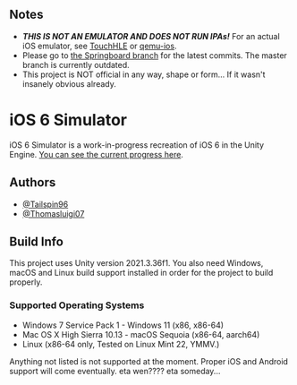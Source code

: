 ## Notes
- ***THIS IS NOT AN EMULATOR AND DOES NOT RUN IPAs!*** For an actual iOS emulator, see [TouchHLE](https://github.com/touchHLE/touchHLE) or [qemu-ios](https://github.com/devos50/qemu-ios).
- Please go to [the Springboard branch](https://github.com/OSSimulation/iOS-6-Simulator/tree/Springboard) for the latest commits. The master branch is currently outdated.
- This project is NOT official in any way, shape or form... If it wasn't insanely obvious already.
# iOS 6 Simulator
iOS 6 Simulator is a work-in-progress recreation of iOS 6 in the Unity Engine. [You can see the current progress here](https://github.com/orgs/OSSimulation/projects/1).
## Authors
- [@Tailspin96](https://github.com/tailspin96)
- [@Thomasluigi07](https://github.com/thomasluigi07)
## Build Info
This project uses Unity version 2021.3.36f1. You also need Windows, macOS and Linux build support installed in order for the project to build properly.
### Supported Operating Systems
- Windows 7 Service Pack 1 - Windows 11 (x86, x86-64)
- Mac OS X High Sierra 10.13 - macOS Sequoia (x86-64, aarch64)
- Linux (x86-64 only, Tested on Linux Mint 22, YMMV.)

Anything not listed is not supported at the moment. Proper iOS and Android support will come eventually. eta wen???? eta someday...
